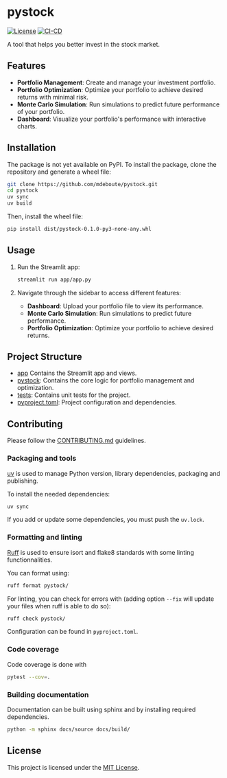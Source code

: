 # pystock

[![License](https://img.shields.io/github/license/mdeboute/pystock)](./LICENSE)
[![CI-CD](https://github.com/mdeboute/pystock/actions/workflows/CI-CD.yml/badge.svg)](https://github.com/mdeboute/pystock/actions/workflows/CI-CD.yml)

A tool that helps you better invest in the stock market.

## Features

- **Portfolio Management**: Create and manage your investment portfolio.
- **Portfolio Optimization**: Optimize your portfolio to achieve desired returns with minimal risk.
- **Monte Carlo Simulation**: Run simulations to predict future performance of your portfolio.
- **Dashboard**: Visualize your portfolio's performance with interactive charts.

## Installation

The package is not yet available on PyPI. To install the package, clone the repository and generate a wheel file:

```bash
git clone https://github.com/mdeboute/pystock.git
cd pystock
uv sync
uv build
```

Then, install the wheel file:

```bash
pip install dist/pystock-0.1.0-py3-none-any.whl
```

## Usage

1. Run the Streamlit app:

    ```bash
    streamlit run app/app.py
    ```

2. Navigate through the sidebar to access different features:
    - **Dashboard**: Upload your portfolio file to view its performance.
    - **Monte Carlo Simulation**: Run simulations to predict future performance.
    - **Portfolio Optimization**: Optimize your portfolio to achieve desired returns.

## Project Structure

- [app](./app/) Contains the Streamlit app and views.
- [pystock](./pystock/): Contains the core logic for portfolio management and optimization.
- [tests](./tests/): Contains unit tests for the project.
- [pyproject.toml](./pyproject.toml): Project configuration and dependencies.

## Contributing

Please follow the [CONTRIBUTING.md](./CONTRIBUTING.md) guidelines.

### Packaging and tools

[uv](https://docs.astral.sh/uv/) is used to manage Python version, library dependencies, packaging and publishing.

To install the needed dependencies:

```bash
uv sync
```

If you add or update some dependencies, you must push the `uv.lock`.

### Formatting and linting

[Ruff](https://docs.astral.sh/ruff/) is used to ensure isort and flake8 standards with some linting functionnalities.

You can format using:

```bash
ruff format pystock/
```

For linting, you can check for errors with (adding option ```--fix``` will update your files when ruff is able to do so):

```bash
ruff check pystock/
```

Configuration can be found in `pyproject.toml`.

### Code coverage

Code coverage is done with

```bash
pytest --cov=.
```

### Building documentation

Documentation can be built using sphinx and by installing required dependencies.

```bash
python -m sphinx docs/source docs/build/
```

## License

This project is licensed under the [MIT License](./LICENSE).
